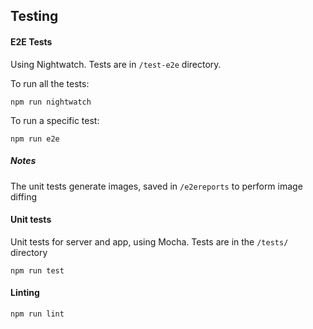 ## Testing

#### E2E Tests

Using Nightwatch. Tests are in `/test-e2e` directory.

To run all the tests:

`npm run nightwatch`

To run a specific test:

`npm run e2e`

##### Notes

The unit tests generate images, saved in `/e2ereports` to perform image diffing

#### Unit tests

Unit tests for server and app, using Mocha. Tests are in the `/tests/` directory

`npm run test`

#### Linting

`npm run lint`

